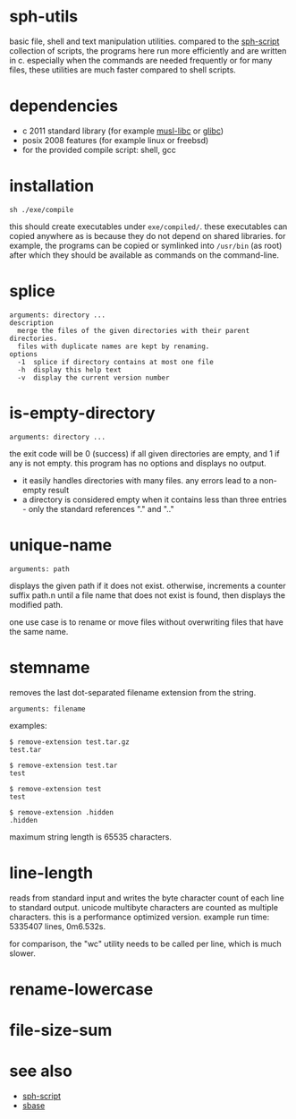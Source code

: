 # sph-utils

basic file, shell and text manipulation utilities.
compared to the [sph-script](https://github.com/sph-mn/sph-script) collection of scripts, the programs here run more efficiently and are written in c. especially when the commands are needed frequently or for many files, these utilities are much faster compared to shell scripts.

# dependencies
* c 2011 standard library (for example [musl-libc](https://musl.libc.org/) or [glibc](https://www.gnu.org/software/libc/))
* posix 2008 features (for example linux or freebsd)
* for the provided compile script: shell, gcc

# installation
~~~
sh ./exe/compile
~~~
this should create executables under `exe/compiled/`. these executables can copied anywhere as is because they do not depend on shared libraries. for example, the programs can be copied or symlinked into `/usr/bin` (as root) after which they should be available as commands on the command-line.

# splice
~~~
arguments: directory ...
description
  merge the files of the given directories with their parent directories.
  files with duplicate names are kept by renaming.
options
  -1  splice if directory contains at most one file
  -h  display this help text
  -v  display the current version number
~~~

# is-empty-directory
~~~
arguments: directory ...
~~~

the exit code will be 0 (success) if all given directories are empty, and 1 if any is not empty.
this program has no options and displays no output.

* it easily handles directories with many files. any errors lead to a non-empty result
* a directory is considered empty when it contains less than three entries - only the standard references "." and ".."

# unique-name
~~~
arguments: path
~~~

displays the given path if it does not exist. otherwise, increments a counter suffix path.n until a file name that does not exist is found, then displays the modified path.

one use case is to rename or move files without overwriting files that have the same name.

# stemname
removes the last dot-separated filename extension from the string.

~~~
arguments: filename
~~~

examples:
~~~
$ remove-extension test.tar.gz
test.tar

$ remove-extension test.tar
test

$ remove-extension test
test

$ remove-extension .hidden
.hidden
~~~

maximum string length is 65535 characters.

# line-length
reads from standard input and writes the byte character count of each line to standard output. unicode multibyte characters are counted as multiple characters.
this is a performance optimized version. example run time: 5335407 lines, 0m6.532s.

for comparison, the "wc" utility needs to be called per line, which is much slower.

# rename-lowercase
# file-size-sum

# see also
* [sph-script](https://github.com/sph-mn/sph-script)
* [sbase](https://git.suckless.org/sbase/file/README.html)